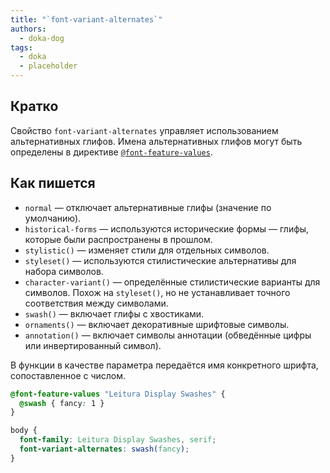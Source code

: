 ```yaml
---
title: "`font-variant-alternates`"
authors:
  - doka-dog
tags:
  - doka
  - placeholder
---
```


## Кратко

Свойство `font-variant-alternates` управляет использованием альтернативных глифов. Имена альтернативных глифов могут быть определены в директиве [`@font-feature-values`](https://developer.mozilla.org/ru/docs/Web/CSS/@font-feature-values).

## Как пишется

- `normal` — отключает альтернативные глифы (значение по умолчанию).
- `historical-forms` — используются исторические формы — глифы, которые были распространены в прошлом.
- `stylistic()` — изменяет стили для отдельных символов.
- `styleset()` — используются стилистические альтернативы для набора символов.
- `character-variant()` — определённые стилистические варианты для символов. Похож на `styleset()`, но не устанавливает точного соответствия между символами.
- `swash()` — включает глифы с хвостиками.
- `ornaments()` — включает декоративные шрифтовые символы.
- `annotation()` — включает символы аннотации (обведённые цифры или инвертированный символ).

В функции в качестве параметра передаётся имя конкретного шрифта, сопоставленное с числом.

```css
@font-feature-values "Leitura Display Swashes" {
  @swash { fancy: 1 }
}

body {
  font-family: Leitura Display Swashes, serif;
  font-variant-alternates: swash(fancy);
}
```
